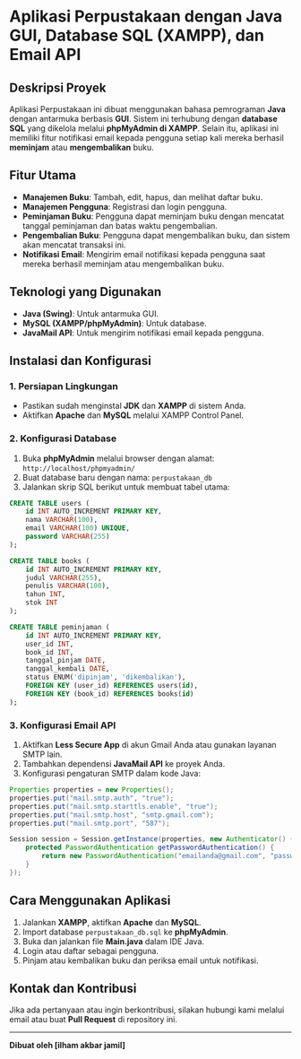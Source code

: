 # Aplikasi Perpustakaan dengan Java GUI, Database SQL (XAMPP), dan Email API

## Deskripsi Proyek

Aplikasi Perpustakaan ini dibuat menggunakan bahasa pemrograman **Java** dengan antarmuka berbasis **GUI**. Sistem ini terhubung dengan **database SQL** yang dikelola melalui **phpMyAdmin di XAMPP**. Selain itu, aplikasi ini memiliki fitur notifikasi email kepada pengguna setiap kali mereka berhasil **meminjam** atau **mengembalikan** buku.

## Fitur Utama

- **Manajemen Buku**: Tambah, edit, hapus, dan melihat daftar buku.
- **Manajemen Pengguna**: Registrasi dan login pengguna.
- **Peminjaman Buku**: Pengguna dapat meminjam buku dengan mencatat tanggal peminjaman dan batas waktu pengembalian.
- **Pengembalian Buku**: Pengguna dapat mengembalikan buku, dan sistem akan mencatat transaksi ini.
- **Notifikasi Email**: Mengirim email notifikasi kepada pengguna saat mereka berhasil meminjam atau mengembalikan buku.

## Teknologi yang Digunakan

- **Java (Swing)**: Untuk antarmuka GUI.
- **MySQL (XAMPP/phpMyAdmin)**: Untuk database.
- **JavaMail API**: Untuk mengirim notifikasi email kepada pengguna.

## Instalasi dan Konfigurasi

### 1. Persiapan Lingkungan

- Pastikan sudah menginstal **JDK** dan **XAMPP** di sistem Anda.
- Aktifkan **Apache** dan **MySQL** melalui XAMPP Control Panel.

### 2. Konfigurasi Database

1. Buka **phpMyAdmin** melalui browser dengan alamat: `http://localhost/phpmyadmin/`
2. Buat database baru dengan nama: `perpustakaan_db`
3. Jalankan skrip SQL berikut untuk membuat tabel utama:

```sql
CREATE TABLE users (
    id INT AUTO_INCREMENT PRIMARY KEY,
    nama VARCHAR(100),
    email VARCHAR(100) UNIQUE,
    password VARCHAR(255)
);

CREATE TABLE books (
    id INT AUTO_INCREMENT PRIMARY KEY,
    judul VARCHAR(255),
    penulis VARCHAR(100),
    tahun INT,
    stok INT
);

CREATE TABLE peminjaman (
    id INT AUTO_INCREMENT PRIMARY KEY,
    user_id INT,
    book_id INT,
    tanggal_pinjam DATE,
    tanggal_kembali DATE,
    status ENUM('dipinjam', 'dikembalikan'),
    FOREIGN KEY (user_id) REFERENCES users(id),
    FOREIGN KEY (book_id) REFERENCES books(id)
);
```

### 3. Konfigurasi Email API

1. Aktifkan **Less Secure App** di akun Gmail Anda atau gunakan layanan SMTP lain.
2. Tambahkan dependensi **JavaMail API** ke proyek Anda.
3. Konfigurasi pengaturan SMTP dalam kode Java:

```java
Properties properties = new Properties();
properties.put("mail.smtp.auth", "true");
properties.put("mail.smtp.starttls.enable", "true");
properties.put("mail.smtp.host", "smtp.gmail.com");
properties.put("mail.smtp.port", "587");

Session session = Session.getInstance(properties, new Authenticator() {
    protected PasswordAuthentication getPasswordAuthentication() {
        return new PasswordAuthentication("emailanda@gmail.com", "passwordaplikasi");
    }
});
```

## Cara Menggunakan Aplikasi

1. Jalankan **XAMPP**, aktifkan **Apache** dan **MySQL**.
2. Import database `perpustakaan_db.sql` ke **phpMyAdmin**.
3. Buka dan jalankan file **Main.java** dalam IDE Java.
4. Login atau daftar sebagai pengguna.
5. Pinjam atau kembalikan buku dan periksa email untuk notifikasi.

## Kontak dan Kontribusi

Jika ada pertanyaan atau ingin berkontribusi, silakan hubungi kami melalui email atau buat **Pull Request** di repository ini.

---

**Dibuat oleh [ilham akbar jamil]**

